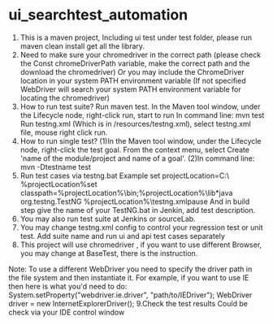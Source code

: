 # ui_searchtest_automation

1. This is a maven project, Including ui test under test folder, please run maven clean install get all the library.
2. Need to make sure your chromedriver in the correct path (please check the Const chromeDriverPath variable, make the correct path and the download the chromedriver) 
  Or you may include the ChromeDriver location in your system PATH environment variable
 (If not specified WebDriver will search your system PATH environment variable for locating the chromedriver)
3. How to run test suite?
   Run maven test. 
In the Maven tool window, under the Lifecycle node, right-click run, start to run
In command line: mvn test
   Run testng.xml (Which is in /resources/testng.xml), select testng.xml file, mouse right click run.
4. How to run single test?
 	(1)In the Maven tool window, under the Lifecycle node, right-click the test goal.
   From the context menu, select Create 'name of the module/project and name of a goal'.
   	(2)In command line: mvn -Dtestname test
 5.  Run test cases via testng.bat
  Example
set projectLocation=C:\ %projectLocation%set classpath=%projectLocation%\bin;%projectLocation%\lib\*java org.testng.TestNG %projectLocation%\testng.xmlpause
  And in build step give the name of your TestNG.bat in Jenkin, add test description.
  6. You may also run test suite at Jenkins or sourceLab.
  7. You may change testng.xml config to control your regression test or unit test.
Add suite name and run ui and api test cases separately
  8. This project will use chromedriver , if you want to use different Browser, you may change at BaseTest, there is the instruction.

Note: To use a different WebDriver you need to specify the driver path in the file system and then instantiate it. For example, if you want to use IE then here is what you'd need to do: System.setProperty("webdriver.ie.driver", "path/to/IEDriver");
WebDriver driver = new InternetExplorerDriver();
  9.Check the test results
Could be check via your IDE control window
